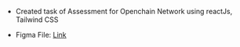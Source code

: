 

- Created task of Assessment for Openchain Network using reactJs, Tailwind CSS

- Figma File: [Link](https://github.com/vikas1899/OpenChain-Network-Task)
